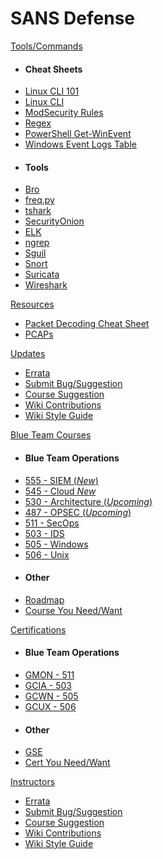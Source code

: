SANS Defense
======

[Tools/Commands]()

- #### Cheat Sheets
-	[Linux CLI 101](Tools/LinuxCLI101.md)
-	[Linux CLI](Tools/LinuxCLI.md)
-	[ModSecurity Rules](Tools/ModSecurity.md)
- [Regex](Tools/Regex.md)
-	[PowerShell Get-WinEvent](Tools/Get-WinEvent.md)
-	[Windows Event Logs Table](Tools/WindowsEventLogsTable.md)
- #### Tools
- [Bro](Tools/Bro.md)
- [freq.py](Tools/freq.py.md)
-	[tshark](Tools/tshark.md)
-	[SecurityOnion](Tools/SecurityOnion.md)
-	[ELK](Tools/ELK.md)
- [ngrep](Tools/ngrep.md)
-	[Sguil](Tools/Sguil.md)
-	[Snort](Tools/Snort.md)
-	[Suricata](Tools/Suricata.md)
-	[Wireshark](Tools/Wireshark.md)

[Resources]()

- [Packet Decoding Cheat Sheet]()
- [PCAPs]()

[Updates]()

- [Errata](Updates/Eratta.md)
- [Submit Bug/Suggestion](Updates/Bugs.md)
- [Course Suggestion](Updates/Suggest.md)
- [Wiki Contributions](Updates/Contrib.md)
- [Wiki Style Guide](Updates/style_guide.md)

[Blue Team Courses]()

- #### Blue Team Operations
- [555 - SIEM (*New*)](Courses/555.md)
- [545 - Cloud *New*](Courses/545.md)
- [530 - Architecture (*Upcoming*)](Courses/530.md)
- [487 - OPSEC (*Upcoming*)](Courses/487.md)
- [511 - SecOps](Courses/511.md)
- [503 - IDS](Courses/503.md)
- [505 - Windows](Courses/505.md)
- [506 - Unix](Courses/506.md)
- #### Other
- [Roadmap](Courses/Roadmap.md)
- [Course You Need/Want](Courses/Needed.md)


[Certifications]()

- #### Blue Team Operations
- [GMON - 511](Courses/511.md)
- [GCIA - 503](Courses/503.md)
- [GCWN - 505](Courses/505.md)
- [GCUX - 506](Courses/506.md)
- #### Other
- [GSE](Certs/GSE.md)
- [Cert You Need/Want](Courses/Needed.md)



[Instructors]()

- [Errata](Updates/Eratta.md)
- [Submit Bug/Suggestion](Updates/Bugs.md)
- [Course Suggestion](Updates/Suggest.md)
- [Wiki Contributions](Updates/Contrib.md)
- [Wiki Style Guide](Updates/style_guide.md)
